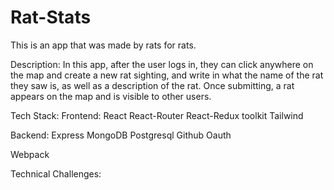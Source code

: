 # Rat-Stats
This is an app that was made by rats for rats.

Description: In this app, after the user logs in, they can click anywhere on the map and create a new rat sighting, and write in what the name of the rat they saw is, as well as a description of the rat. Once submitting, a rat appears on the map and is visible to other users.

Tech Stack: Frontend: React React-Router React-Redux toolkit Tailwind

Backend: Express MongoDB Postgresql Github Oauth

Webpack

Technical Challenges:
